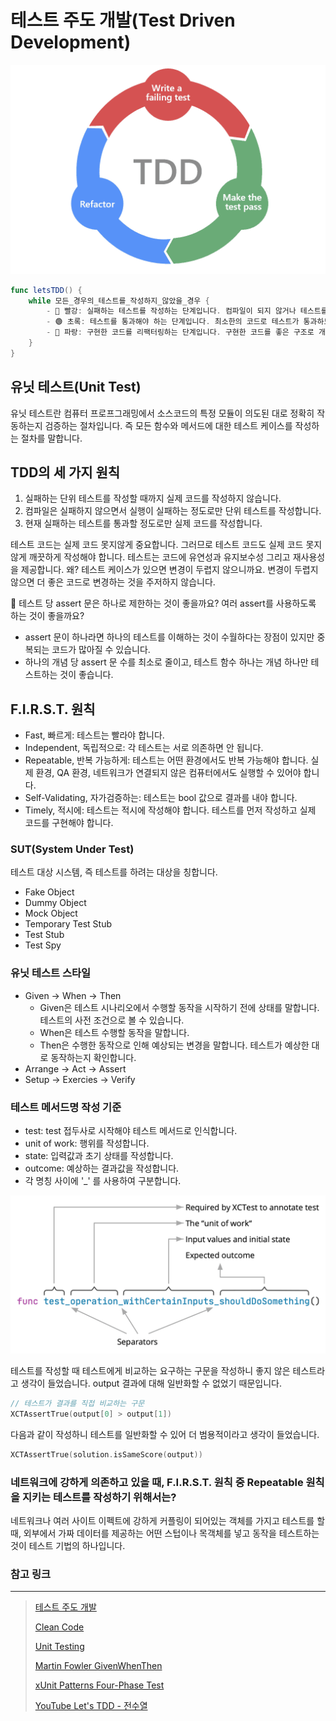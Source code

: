 # 테스트 주도 개발(Test Driven Development)

![test-driven-development](assets/test-driven-development.png)

```swift
func letsTDD() {
    while 모든_경우의_테스트를_작성하지_않았을_경우 {
        - 🔴 빨강: 실패하는 테스트를 작성하는 단계입니다. 컴파일이 되지 않거나 테스트를 통과할 수 없는 단계입니다.
        - 🟢 초록: 테스트를 통과해야 하는 단계입니다. 최소한의 코드로 테스트가 통과하도록 구현합니다.
        - 🔵 파랑: 구현한 코드를 리팩터링하는 단계입니다. 구현한 코드를 좋은 구조로 개선합니다.
    }
}
```

## 유닛 테스트(Unit Test)

유닛 테스트란 컴퓨터 프로프그래밍에서 소스코드의 특정 모듈이 의도된 대로 정확히 작동하는지 검증하는 절차입니다. 즉 모든 함수와 메서드에 대한 테스트 케이스를 작성하는 절차를 말합니다.

## TDD의 세 가지 원칙

1. 실패하는 단위 테스트를 작성할 때까지 실제 코드를 작성하지 않습니다.
2. 컴파일은 실패하지 않으면서 실행이 실패하는 정도로만 단위 테스트를 작성합니다.
3. 현재 실패하는 테스트를 통과할 정도로만 실제 코드를 작성합니다.

테스트 코드는 실제 코드 못지않게 중요합니다. 그러므로 테스트 코드도 실제 코드 못지않게 깨끗하게 작성해야 합니다. 테스트는 코드에 유연성과 유지보수성 그리고 재사용성을 제공합니다. 왜? 테스트 케이스가 있으면 변경이 두렵지 않으니까요. 변경이 두렵지 않으면 더 좋은 코드로 변경하는 것을 주저하지 않습니다.

🤔 테스트 당 assert 문은 하나로 제한하는 것이 좋을까요? 여러 assert를 사용하도록 하는 것이 좋을까요?

- assert 문이 하나라면 하나의 테스트를 이해하는 것이 수월하다는 장점이 있지만 중복되는 코드가 많아질 수 있습니다.
- 하나의 개념 당 assert 문 수를 최소로 줄이고, 테스트 함수 하나는 개념 하나만 테스트하는 것이 좋습니다.

## F.I.R.S.T. 원칙

- Fast, 빠르게: 테스트는 빨라야 합니다.
- Independent, 독립적으로: 각 테스트는 서로 의존하면 안 됩니다.
- Repeatable, 반복 가능하게: 테스트는 어떤 환경에서도 반복 가능해야 합니다. 실제 환경, QA 환경, 네트워크가 연결되지 않은 컴퓨터에서도 실행할 수 있어야 합니다.
- Self-Validating, 자가검증하는: 테스트는 bool 값으로 결과를 내야 합니다.
- Timely, 적시에: 테스트는 적시에 작성해야 합니다. 테스트를 먼저 작성하고 실제 코드를 구현해야 합니다.

### SUT(System Under Test)

테스트 대상 시스템, 즉 테스트를 하려는 대상을 칭합니다.

- Fake Object
- Dummy Object
- Mock Object
- Temporary Test Stub
- Test Stub
- Test Spy

### 유닛 테스트 스타일

- Given -> When -> Then
    - Given은 테스트 시나리오에서 수행할 동작을 시작하기 전에 상태를 말합니다. 테스트의 사전 조건으로 볼 수 있습니다.
    - When은 테스트 수행할 동작을 말합니다.
    - Then은 수행한 동작으로 인해 예상되는 변경을 말합니다. 테스트가 예상한 대로 동작하는지 확인합니다.
- Arrange -> Act -> Assert
- Setup -> Exercies -> Verify

### 테스트 메서드명 작성 기준

- test: test 접두사로 시작해야 테스트 메서드로 인식합니다.
- unit of work: 행위를 작성합니다.
- state: 입력값과 초기 상태를 작성합니다.
- outcome: 예상하는 결과값을 작성합니다.
- 각 명칭 사이에 '_' 를 사용하여 구분합니다.

![testNaming](assets/testNaming.png)

테스트를 작성할 때 테스트에게 비교하는 요구하는 구문을 작성하니 좋지 않은 테스트라고 생각이 들었습니다. output 결과에 대해 일반화할 수 없었기 때문입니다.

```swift
// 테스트가 결과를 직접 비교하는 구문
XCTAssertTrue(output[0] > output[1])
```

다음과 같이 작성하니 테스트를 일반화할 수 있어 더 범용적이라고 생각이 들었습니다.

```swift
XCTAssertTrue(solution.isSameScore(output))
```

### 네트워크에 강하게 의존하고 있을 때, F.I.R.S.T. 원칙 중 Repeatable 원칙을 지키는 테스트를 작성하기 위해서는?

네트워크나 여러 사이트 이펙트에 강하게 커플링이 되어있는 객체를 가지고 테스트를 할 때, 외부에서 가짜 데이터를 제공하는 어떤 스텁이나 목객체를 넣고 동작을 테스트하는 것이 테스트 기법의 하나입니다.

### 참고 링크

---

> [테스트 주도 개발](https://book.naver.com/bookdb/book_detail.nhn?bid=7443642)
>
> [Clean Code](https://book.naver.com/bookdb/book_detail.nhn?bid=7390287)
>
> [Unit Testing](https://en.wikipedia.org/wiki/Unit_testing)
>
> [Martin Fowler GivenWhenThen](https://martinfowler.com/bliki/GivenWhenThen.html)
>
> [xUnit Patterns Four-Phase Test](http://xunitpatterns.com/Four%20Phase%20Test.html)
>
> [YouTube Let's TDD - 전수열](https://www.youtube.com/watch?v=meTnd09Pf_M)